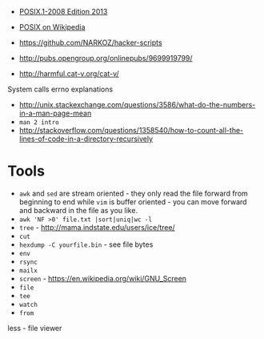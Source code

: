 - [POSIX.1-2008 Edition 2013](http://pubs.opengroup.org/onlinepubs/9699919799/)
- [POSIX on Wikipedia](https://en.wikipedia.org/wiki/POSIX)

- https://github.com/NARKOZ/hacker-scripts
- http://pubs.opengroup.org/onlinepubs/9699919799/
- http://harmful.cat-v.org/cat-v/

System calls errno explanations
- http://unix.stackexchange.com/questions/3586/what-do-the-numbers-in-a-man-page-mean
- `man 2 intro`
- http://stackoverflow.com/questions/1358540/how-to-count-all-the-lines-of-code-in-a-directory-recursively

# Tools
- `awk` and `sed` are stream oriented - they only read the file forward from beginning to end while `vim` is buffer oriented - you can move forward and backward in the file as you like.
- `awk 'NF >0' file.txt |sort|uniq|wc -l`
- `tree` - http://mama.indstate.edu/users/ice/tree/
- `cut`
- `hexdump -C yourfile.bin` - see file bytes
- `env`
- `rsync`
- `mailx`
- `screen` - https://en.wikipedia.org/wiki/GNU_Screen
- `file`
- `tee`
- `watch`
- `from`


less - file viewer
